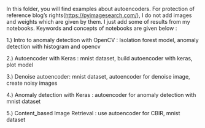 In this folder, you will find examples about autoencoders. For protection of reference blog’s rights(https://pyimagesearch.com/), I do not add images and weights which are given by them. I just add some of results from my notebooks. Keywords and concepts of notebooks are given below : 


1.)	Intro to anomaly detection with OpenCV : Isolation forest model, anomaly detection with histogram and opencv

2.)	Autoencoder with Keras : mnist dataset, build autoencoder with keras, plot model

3.)	Denoise autoencoder: mnist dataset, autoencoder for denoise image, create noisy images

4.)	Anomaly detection with Keras : autoencoder for anomaly detection with mnist dataset

5.)	Content_based Image Retrieval : use autoencoder for CBIR, mnist dataset

